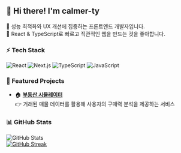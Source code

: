 ## 👋 Hi there! I'm calmer-ty
🚀 성능 최적화와 UX 개선에 집중하는 프론트엔드 개발자입니다.  
📌 React & TypeScript로 빠르고 직관적인 웹을 만드는 것을 좋아합니다.  

### ⚡ Tech Stack
![React](https://img.shields.io/badge/React-61DAFB?style=flat-square&logo=React&logoColor=white)
![Next.js](https://img.shields.io/badge/Next.js-000000?style=flat-square&logo=nextdotjs&logoColor=white)
![TypeScript](https://img.shields.io/badge/TypeScript-3178C6?style=flat-square&logo=TypeScript&logoColor=white)
![JavaScript](https://img.shields.io/badge/JavaScript-F7DF1E?style=flat-square&logo=JavaScript&logoColor=black)

### 🚀 Featured Projects
- 🏠 **[부동산 시뮬레이터](https://github.com/calmer-ty/real-estate-app)**  
  👉 거래된 매물 데이터를 활용해 사용자의 구매력 분석을 제공하는 서비스  

### 📊 GitHub Stats
![GitHub Stats](https://github-readme-stats.vercel.app/api?username=calmer-ty&show_icons=true&theme=radical)  
[![GitHub Streak](https://github-readme-streak-stats.herokuapp.com/?user=calmer-ty&theme=radical)](https://git.io/streak-stats)

